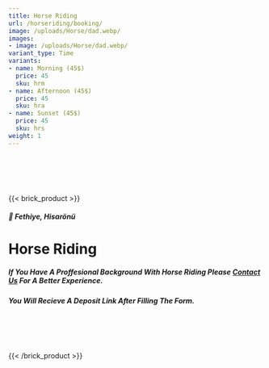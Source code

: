 ```yaml
---
title: Horse Riding
url: /horseriding/booking/
image: /uploads/Horse/dad.webp/
images:
- image: /uploads/Horse/dad.webp/
variant_type: Time
variants:
- name: Morning (45$)
  price: 45
  sku: hrm
- name: Afternoon (45$)
  price: 45
  sku: hra
- name: Sunset (45$)
  price: 45
  sku: hrs
weight: 1
---
```

# ‎
{{< brick_product >}}
##### 📍 Fethiye, Hisarönü
# Horse Riding

##### If You Have A Proffesional Background With Horse Riding Please [Contact Us](/contact) For A Better Experience.

##### You Will Recieve A Deposit Link After Filling The Form.
# ‎

{{< /brick_product >}}